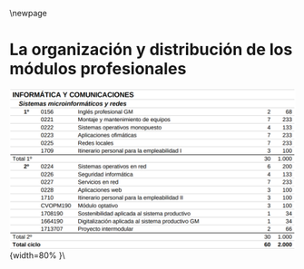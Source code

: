 \newpage


# La organización y distribución de los módulos profesionales

!["Horario SMX"](imgs/SMR_horario.png){width=80% }\

